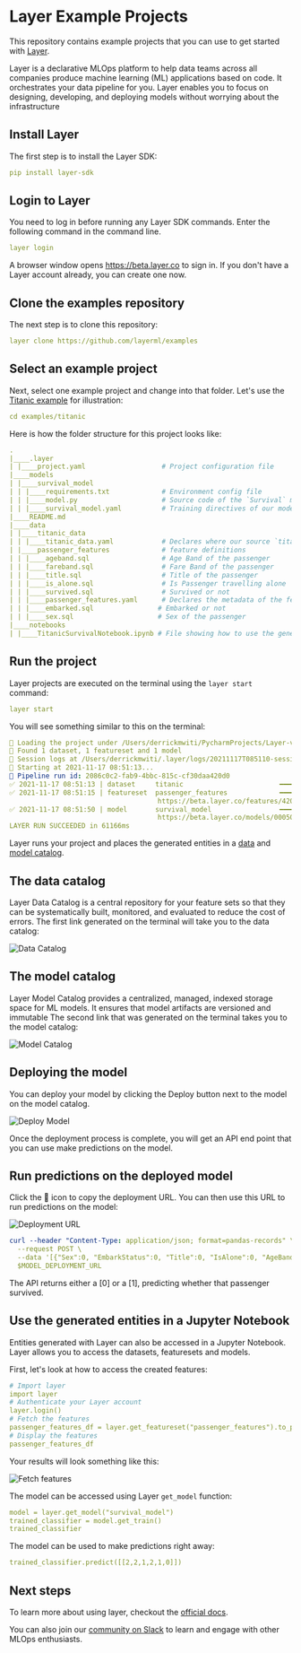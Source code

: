# Layer Example Projects

This repository contains example projects that you can use to get started with [Layer](https://layer.co).

Layer is a declarative MLOps platform to help data teams across all companies produce machine learning (ML) applications based on code. It orchestrates your data pipeline for you. Layer enables you to focus on designing, developing, and deploying models without worrying about the infrastructure

## Install Layer
The first step is to install the Layer SDK:
```yaml
pip install layer-sdk
```
## Login to Layer
You need to log in before running any Layer SDK commands. Enter the following command in the command line.
```yaml
layer login

```
A browser window opens https://beta.layer.co to sign in. If you don't have a Layer account already, you can create one now.
## Clone the examples repository
The next step is to clone this repository:
```yaml
layer clone https://github.com/layerml/examples
```
## Select an example project
Next, select one example project and change into that folder. Let's use the [Titanic example](https://docs.beta.layer.co/docs/quickstart) for illustration: 
```yaml
cd examples/titanic
```
Here is how the folder structure for this project looks like:
```yaml
.
|____.layer
| |____project.yaml                   # Project configuration file
|____models
| |____survival_model
| | |____requirements.txt             # Environment config file
| | |____model.py                     # Source code of the `Survival` model
| | |____survival_model.yaml          # Training directives of our model
|____README.md
|____data
| |____titanic_data
| | |____titanic_data.yaml            # Declares where our source `titanic` dataset is
| |____passenger_features             # feature definitions
| | |____ageband.sql                  # Age Band of the passenger
| | |____fareband.sql                 # Fare Band of the passenger
| | |____title.sql                    # Title of the passenger
| | |____is_alone.sql                 # Is Passenger travelling alone
| | |____survived.sql                 # Survived or not
| | |____passenger_features.yaml      # Declares the metadata of the features above
| | |____embarked.sql                # Embarked or not
| | |____sex.sql                     # Sex of the passenger
|____notebooks
| |____TitanicSurvivalNotebook.ipynb # File showing how to use the generated entities in a notebook
```
## Run the project
Layer projects are executed on the terminal using the `layer start` command: 
```yaml
layer start
```
You will see something similar to this on the terminal: 
```yaml
📁 Loading the project under /Users/derrickmwiti/PycharmProjects/Layer-videos/examples/titanic
🔎 Found 1 dataset, 1 featureset and 1 model
📔 Session logs at /Users/derrickmwiti/.layer/logs/20211117T085110-session-42576901-fc60-49d7-9299-3909f19d7da7.log
💾 Starting at 2021-11-17 08:51:13...
🔵 Pipeline run id: 2086c0c2-fab9-4bbc-815c-cf30daa420d0
✅ 2021-11-17 08:51:13 | dataset     titanic                        ━━━━━━━━━━━━━━━━━━━━━━ DONE      [347ms]                                       
✅ 2021-11-17 08:51:15 | featureset  passenger_features             ━━━━━━━━━━━━━━━━━━━━━━ DONE      [34152ms]                                     
                                     https://beta.layer.co/features/420bf9a1-d114-4fed-ba4c-d37abf54e532                                           
✅ 2021-11-17 08:51:50 | model       survival_model                 ━━━━━━━━━━━━━━━━━━━━━━ DONE      [24019ms]                                     
                                     https://beta.layer.co/models/00050c3d-d6e1-4db0-9767-c5091309fcd3/trains/5def9683-5ccf-477e-b0b5-56d56d3b3623 
LAYER RUN SUCCEEDED in 61166ms

```
Layer runs your project and places the generated entities in a [data](https://docs.beta.layer.co/docs/data/data-catalog) and [model catalog](https://docs.beta.layer.co/docs/modelcatalog). 

## The data catalog
Layer Data Catalog is a central repository for your feature sets so that they can be systematically built, monitored, and evaluated to reduce the cost of errors. 
The first link generated on the terminal will take you to the data catalog:

![Data Catalog](images/datacatalog.png)

## The model catalog
Layer Model Catalog provides a centralized, managed, indexed storage space for ML models. It ensures that model artifacts are versioned and immutable
The second link that was generated on the terminal takes you to the model catalog:

![Model Catalog](images/modelcatalog.png)

## Deploying the model 
You can deploy your model by clicking the Deploy button next to the model on the model catalog. 

![Deploy Model](images/deploy.png)

Once the deployment process is complete, you will get an
API end point that you can use make predictions on the model. 
## Run predictions on the deployed model 
Click the 🔗 icon to copy the deployment URL. You can then use this URL to run predictions on the model: 

![Deployment URL](images/deployment_url.png)

```yaml
curl --header "Content-Type: application/json; format=pandas-records" \
  --request POST \
  --data '[{"Sex":0, "EmbarkStatus":0, "Title":0, "IsAlone":0, "AgeBand":1, "FareBand":2}]' \
  $MODEL_DEPLOYMENT_URL
```
The API returns either a [0] or a [1], predicting whether that passenger survived.
## Use the generated entities in a Jupyter Notebook
Entities generated with Layer can also be accessed in a Jupyter Notebook. Layer allows you to access the datasets, featuresets and models. 

First, let's look at how to access the created features: 
```yaml
# Import layer
import layer
# Authenticate your Layer account
layer.login()
# Fetch the features
passenger_features_df = layer.get_featureset("passenger_features").to_pandas()
# Display the features
passenger_features_df
```
Your results will look something like this:

![Fetch features](images/fetch_features.png)

The model can be accessed using Layer `get_model` function:
```yaml
model = layer.get_model("survival_model")
trained_classifier = model.get_train()
trained_classifier
```
The model can be used to make predictions right away: 
```yaml
trained_classifier.predict([[2,2,1,2,1,0]])

```
## Next steps
To learn more about using layer, checkout the [official docs](https://docs.beta.layer.co/docs/). 

You can also join our [community on Slack](https://join.slack.com/t/layer-community/shared_invite/zt-o3cneq4y-5lGSZH~9NhOmBWQB4WAsJw) to learn and engage with other MLOps enthusiasts. 